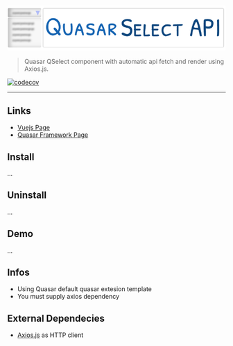    
![Quasar Select API](https://github.com/odranoelBR/vue-quasar-select-api/blob/main/docs/logo.png)
> Quasar QSelect component with automatic api fetch and render using Axios.js.

[![codecov](https://codecov.io/gh/odranoelBR/vue-quasar-select-api/branch/main/graph/badge.svg?token=8QP6T5DBBJ)](https://codecov.io/gh/odranoelBR/vue-quasar-select-api)

<hr />

## Links
* [Vuejs Page](https://vuejs.org/)
* [Quasar Framework Page](http://quasar-framework.org/)

## Install 
...

## Uninstall
...

## Demo 
...

## Infos
* Using Quasar default quasar extesion template
* You must supply axios dependency

## External Dependecies 
* [Axios.js](https://github.com/mzabriskie/axios) as HTTP client 

